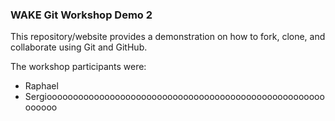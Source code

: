 ### WAKE Git Workshop Demo 2

This repository/website provides a demonstration on how to fork, clone, and collaborate using Git and GitHub.

The workshop participants were:

* Raphael
* Sergiooooooooooooooooooooooooooooooooooooooooooooooooooooooooooo

